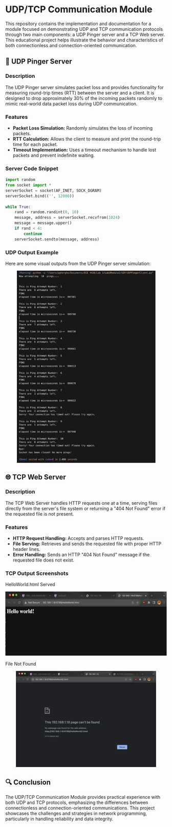 # UDP/TCP Communication Module

This repository contains the implementation and documentation for a module focused on demonstrating UDP and TCP communication protocols through two main components: a UDP Pinger server and a TCP Web server. This educational project helps illustrate the behavior and characteristics of both connectionless and connection-oriented communication.

## 📡 UDP Pinger Server

### Description

The UDP Pinger server simulates packet loss and provides functionality for measuring round-trip times (RTT) between the server and a client. It is designed to drop approximately 30% of the incoming packets randomly to mimic real-world data packet loss during UDP communication.

### Features

- **Packet Loss Simulation:** Randomly simulates the loss of incoming packets.
- **RTT Calculation:** Allows the client to measure and print the round-trip time for each packet.
- **Timeout Implementation:** Uses a timeout mechanism to handle lost packets and prevent indefinite waiting.

### Server Code Snippet

```python
import random
from socket import *
serverSocket = socket(AF_INET, SOCK_DGRAM)
serverSocket.bind(('', 12000))

while True:
    rand = random.randint(0, 10)
    message, address = serverSocket.recvfrom(1024)
    message = message.upper()
    if rand < 4:
        continue
    serverSocket.sendto(message, address)
```

### UDP Output Example

Here are some visual outputs from the UDP Pinger server simulation:

<p align="center">
    <img src="UDPOutput/output.png" alt="UDP Output" height="600">
</p>

## 🌐 TCP Web Server

### Description

The TCP Web Server handles HTTP requests one at a time, serving files directly from the server's file system or returning a "404 Not Found" error if the requested file is not present.

### Features

- **HTTP Request Handling:** Accepts and parses HTTP requests.
- **File Serving:** Retrieves and sends the requested file with proper HTTP header lines.
- **Error Handling:** Sends an HTTP "404 Not Found" message if the requested file does not exist.

### TCP Output Screenshots

HelloWorld.html Served

<p align="center">
    <img src="TCPOutput/HelloWorld.png" alt="HelloWorld Output" height="200">
</p>

File Not Found

<p align="center">
    <img src="TCPOutput/NoHelloWorld.png" alt="No HelloWorld Output" height="300">
</p>

## 🔍 Conclusion

The UDP/TCP Communication Module provides practical experience with both UDP and TCP protocols, emphasizing the differences between connectionless and connection-oriented communications. This project showcases the challenges and strategies in network programming, particularly in handling reliability and data integrity.
